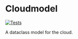 # Cloudmodel

[![Tests](https://github.com/asi-uniovi/cloudmodel/actions/workflows/test.yml/badge.svg)](https://github.com/asi-uniovi/cloudmodel/actions/workflows/test.yml)

A dataclass model for the cloud.

